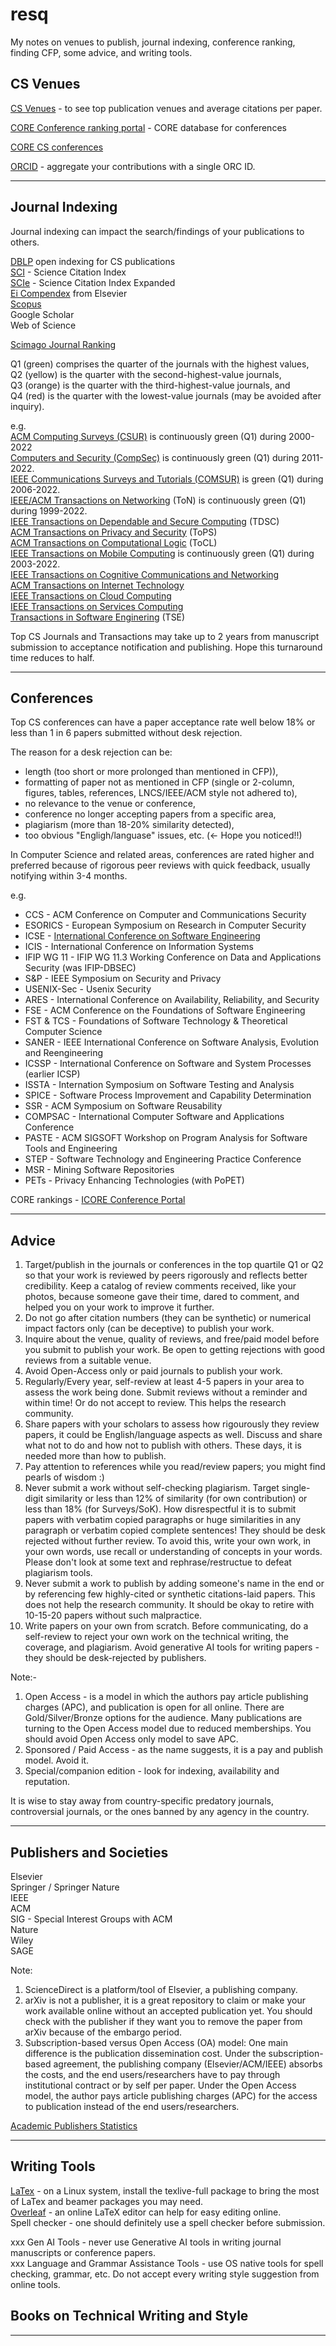 # resq
My notes on venues to publish, journal indexing, conference ranking, finding CFP, some advice, and writing tools.   

## CS Venues   

[CS Venues](https://www.cs.cornell.edu/andru/csconf.html) - to see top publication venues and average citations per paper.    

[CORE Conference ranking portal](http://portal.core.edu.au/conf-ranks/) - CORE database for conferences    

[CORE CS conferences](https://iiti.ac.in/people/~artiwari/cseconflist.html)   

[ORCID](https://orcid.org/signin) - aggregate your contributions with a single ORC ID.   

----

## Journal Indexing   
Journal indexing can impact the search/findings of your publications to others.   

[DBLP](https://dblp.org/) open indexing for CS publications   
[SCI]() - Science Citation Index   
[SCIe]() - Science Citation Index Expanded   
[Ei Compendex](https://www.elsevier.com/solutions/engineering-village/content/compendex) from Elsevier    
[Scopus](https://scopusindexedjournals.com/)     
Google Scholar    
Web of Science   

[Scimago Journal Ranking](https://www.scimagojr.com/)   

Q1 (green) comprises the quarter of the journals with the highest values,   
Q2 (yellow) is the quarter with the second-highest-value journals,    
Q3 (orange) is the quarter with the third-highest-value journals, and    
Q4 (red) is the quarter with the lowest-value journals (may be avoided after inquiry).    

e.g.    
[ACM Computing Surveys (CSUR)](https://www.scimagojr.com/journalsearch.php?q=23038&tip=sid&clean=0) is continuously green (Q1) during 2000-2022     
[Computers and Security (CompSec)](https://www.scimagojr.com/journalsearch.php?q=28898&tip=sid&clean=0) is continuously green (Q1) during 2011-2022.    
[IEEE Communications Surveys and Tutorials (COMSUR)](https://www.scimagojr.com/journalsearch.php?q=17900156715&tip=sid&clean=0) is green (Q1) during 2006-2022.    
[IEEE/ACM Transactions on Networking](https://www.scimagojr.com/journalsearch.php?q=27237&tip=sid&clean=0) (ToN) is continuously green (Q1) during 1999-2022.       
[IEEE Transactions on Dependable and Secure Computing](https://www.scimagojr.com/journalsearch.php?q=28918&tip=sid&clean=0) (TDSC)     
[ACM Transactions on Privacy and Security](https://www.scimagojr.com/journalsearch.php?q=21100832567&tip=sid&clean=0) (ToPS)     
[ACM Transactions on Computational Logic](https://www.scimagojr.com/journalsearch.php?q=23051&tip=sid&clean=0) (ToCL)     
[IEEE Transactions on Mobile Computing](https://www.scimagojr.com/journalsearch.php?q=25038&tip=sid&clean=0) is continuously green (Q1) during 2003-2022.      
[IEEE Transactions on Cognitive Communications and Networking](https://www.scimagojr.com/journalsearch.php?q=21100854831&tip=sid&clean=0)     
[ACM Transactions on Internet Technology](https://www.scimagojr.com/journalsearch.php?q=15773&tip=sid&clean=0)     
[IEEE Transactions on Cloud Computing](https://www.scimagojr.com/journalsearch.php?q=21100338351&tip=sid&clean=0)      
[IEEE Transactions on Services Computing](https://www.scimagojr.com/journalsearch.php?q=18300156728&tip=sid&clean=0)     
[Transactions in Software Enginering]() (TSE)    

Top CS Journals and Transactions may take up to 2 years from manuscript submission to acceptance notification and publishing. Hope this turnaround time reduces to half.      

----

## Conferences   

Top CS conferences can have a paper acceptance rate well below 18% or less than 1 in 6 papers submitted without desk rejection.     

The reason for a desk rejection can be:     
- length (too short or more prolonged than mentioned in CFP)),    
- formatting of paper not as mentioned in CFP (single or 2-column, figures, tables, references, LNCS/IEEE/ACM style not adhered to),    
- no relevance to the venue or conference,     
- conference no longer accepting papers from a specific area,     
- plagiarism (more than 18-20% similarity detected),    
- too obvious "Engligh/languase" issues, etc. (<- Hope you noticed!!)     


In Computer Science and related areas, conferences are rated higher and preferred because of rigorous peer reviews with quick feedback, usually notifying within 3-4 months.     

e.g.    
- CCS - ACM Conference on Computer and Communications Security 
- ESORICS - European Symposium on Research in Computer Security  
- ICSE - [International Conference on Software Engineering](http://www.icse-conferences.org/)   
- ICIS - International Conference on Information Systems
- IFIP WG 11 - IFIP WG 11.3 Working Conference on Data and Applications Security (was IFIP-DBSEC)
- S&P - IEEE Symposium on Security and Privacy
- USENIX-Sec - Usenix Security
- ARES - International Conference on Availability, Reliability, and Security
- FSE - ACM Conference on the Foundations of Software Engineering
- FST & TCS - Foundations of Software Technology & Theoretical Computer Science
- SANER - IEEE International Conference on Software Analysis, Evolution and Reengineering
- ICSSP - International Conference on Software and System Processes (earlier ICSP)
- ISSTA - Internation Symposium on Software Testing and Analysis
- SPICE - Software Process Improvement and Capability Determination
- SSR - ACM Symposium on Software Reusability
- COMPSAC - International Computer Software and Applications Conference
- PASTE - ACM SIGSOFT Workshop on Program Analysis for Software Tools and Engineering
- STEP - Software Technology and Engineering Practice Conference
- MSR - Mining Software Repositories
- PETs - Privacy Enhancing Technologies (with PoPET)

CORE rankings - [ICORE Conference Portal](https://portal.core.edu.au/conf-ranks/)    

---- 

## Advice    

1. Target/publish in the journals or conferences in the top quartile Q1 or Q2 so that your work is reviewed by peers rigorously and reflects better credibility. Keep a catalog of review comments received, like your photos, because someone gave their time, dared to comment, and helped you on your work to improve it further.     
2. Do not go after citation numbers (they can be synthetic) or numerical impact factors only (can be deceptive) to publish your work.    
3. Inquire about the venue, quality of reviews, and free/paid model before you submit to publish your work. Be open to getting rejections with good reviews from a suitable venue.    
4. Avoid Open-Access only or paid journals to publish your work.    
5. Regularly/Every year, self-review at least 4-5 papers in your area to assess the work being done. Submit reviews without a reminder and within time! Or do not accept to review. This helps the research community.    
6. Share papers with your scholars to assess how rigourously they review papers, it could be English/language aspects as well. Discuss and share what not to do and how not to publish with others. These days, it is needed more than how to publish.    
7. Pay attention to references while you read/review papers; you might find pearls of wisdom :)     
8. Never submit a work without self-checking plagiarism. Target single-digit similarity or less than 12% of similarity (for own contribution) or less than 18% (for Surveys/SoK). How disrespectful it is to submit papers with verbatim copied paragraphs or huge similarities in any paragraph or verbatim copied complete sentences! They should be desk rejected without further review. To avoid this, write your own work, in your own words, use recall or understanding of concepts in your words. Please don't look at some text and rephrase/restructue to defeat plagiarism tools.       
9. Never submit a work to publish by adding someone's name in the end or by referencing few highly-cited or synthetic citations-laid papers. This does not help the research community. It should be okay to retire with 10-15-20 papers without such malpractice.       
10. Write papers on your own from scratch. Before communicating, do a self-review to reject your own work on the technical writing, the coverage, and plagiarism. Avoid generative AI tools for writing papers - they should be desk-rejected by publishers.     


Note:-   
1. Open Access - is a model in which the authors pay article publishing charges (APC), and publication is open for all online. There are Gold/Silver/Bronze options for the audience. Many publications are turning to the Open Access model due to reduced memberships. You should avoid Open Access only model to save APC.    
2. Sponsored / Paid Access -  as the name suggests, it is a pay and publish model. Avoid it.    
3. Special/companion edition - look for indexing, availability and reputation.    

It is wise to stay away from country-specific predatory journals, controversial journals, or the ones banned by any agency in the country.     

----

## Publishers and Societies    

Elsevier    
Springer / Springer Nature    
IEEE     
ACM     
SIG - Special Interest Groups with ACM     
Nature    
Wiley    
SAGE    

Note: 
1. ScienceDirect is a platform/tool of Elsevier, a publishing company.    
2. arXiv is not a publisher, it is a great repository to claim or make your work available online without an accepted publication yet. You should check with the publisher if they want you to remove the paper from arXiv because of the embargo period.   
3. Subscription-based versus Open Access (OA) model: One main difference is the publication dissemination cost. Under the subscription-based agreement, the publishing company (Elsevier/ACM/IEEE) absorbs the costs, and the end users/researchers have to pay through institutional contract or by self per paper. Under the Open Access model, the author pays article publishing charges (APC) for the access to publication instead of the end users/researchers.    

[Academic Publishers Statistics](https://wordsrated.com/academic-publishers-statistics/)    


----

## Writing Tools   
[LaTex](https://github.com/rks101/latex) - on a Linux system, install the texlive-full package to bring the most of LaTex and beamer packages you may need.   
[Overleaf](overleaf.com) - an online LaTeX editor can help for easy editing online.   
Spell checker - one should definitely use a spell checker before submission.    

xxx Gen AI Tools - never use Generative AI tools in writing journal manuscripts or conference papers.    
xxx Language and Grammar Assistance Tools - use OS native tools for spell checking, grammar, etc. Do not accept every writing style suggestion from online tools.   

## Books on Technical Writing and Style  


---- 
